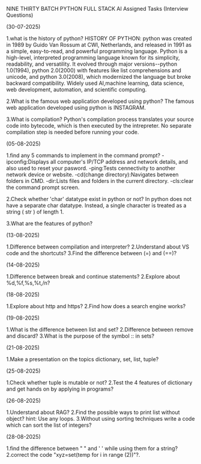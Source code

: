 NINE THIRTY BATCH PYTHON FULL STACK AI 
Assigned Tasks (Interview Questions)

(30-07-2025)

1.what is the history of python? HISTORY OF PYTHON: python was created in 1989 by Guido Van Rossum at CWI, Netherlands, and released in 1991 as a simple, easy-to-read, and powerful programming language. Python is a high-level, interpreted programming language known for its simplicity, readability, and versatility. It evolved through major versions--python 1.0(1994), python 2.0(2000) with features like list comprehensions and unicode, and python 3.0(2008), which modernized the language but broke backward compatibility. Widely used AI,machine learning, data science, web development, automation, and scientific computing.

2.What is the famous web application developed using python? The famous web application developed using python is INSTAGRAM.

3.What is compilation? Python's compilation process translates your source code into bytecode, which is then executed by the intrepreter. No separate compilation step is needed before running your code.

(05-08-2025)

1.find any 5 commands to implement in the command prompt? -ipconfig:Displays all computer's IP/TCP address and network details, and also used to reset your pasword. -ping:Tests cennectivity to another network device or website. -cd(change directory):Navigates between folders in CMD. -dir:Lists files and folders in the current directory. -cls:clear the command prompt screen.

2.Check whether 'char' datatype exist in python or not? In python does not have a separate char datatype. Instead, a single character is treated as a string ( str ) of length 1.

3.What are the features of python? 

(13-08-2025)

1.Difference between compilation and interpreter?
2.Understand about VS code and the shortcuts?
3.Find the difference between (=) and (==)?

(14-08-2025)

1.Difference between break and continue statements?
2.Explore about %d,%f,%s,%t,/n?

(18-08-2025)

1.Explore about http and https? 
2.Find how does a search engine works?

(19-08-2025)

1.What is the difference between list and set?
2.Difference between remove and discard?
3.What is the purpose of the symbol :: in sets?

(21-08-2025)

1.Make a presentation on the topics dictionary, set, list, tuple?

(25-08-2025)

1.Check whether tuple is mutable or not?
2.Test the 4 features of dictionary and get hands on by applying in programs?

(26-08-2025)

1.Understand about RAG?
2.Find the possible ways to print list without object? hint: Use any loops.
3.Without using sorting techniques write a code which can sort the list of integers?

(28-08-2025)

1.find the difference between " " and ' ' while using them for a string?
2.correct the code "xyz=set(temp for i in range (2))"?.




